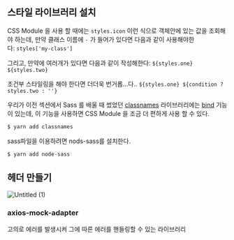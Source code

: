 ## 스타일 라이브러리 설치

CSS Module 을 사용 할 때에는 `styles.icon` 이런 식으로 객체안에 있는 값을 조회해야 하는데, 만약 클래스 이름에 `-` 가 들어가 있다면 다음과 같이 사용해야한다: `styles['my-class']`

그리고, 만약에 여러개가 있다면 다음과 같이 작성해한다: `${styles.one} ${styles.two}`

조건부 스타일링을 해야 한다면 더더욱 번거롭...다.. `${styles.one} ${condition ? styles.two : ''}`

우리가 이전 섹션에서 Sass 를 배울 때 썼었던 [classnames](https://github.com/JedWatson/classnames) 라이브러리에는 [bind](https://github.com/JedWatson/classnames#alternate-bind-version-for-css-modules) 기능이 있는데, 이 기능을 사용하면 CSS Module 을 조금 더 편하게 사용 할 수 있다.

```jsx
$ yarn add classnames
```

sass파일을 이용하려면 nods-sass를 설치한다.

```jsx
$ yarn add node-sass
```

## 헤더 만들기

![Untitled (1)](https://user-images.githubusercontent.com/58289110/105502954-5bbaf500-5d09-11eb-9124-d180c96495ad.png)


### axios-mock-adapter

고의로 에러를 발생시켜 그에 따른 에러를 핸들링할 수 있는 라이브러리
 
